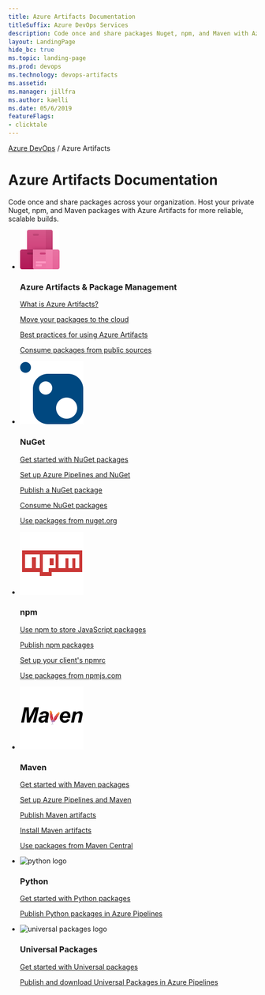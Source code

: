 ```yaml
---
title: Azure Artifacts Documentation
titleSuffix: Azure DevOps Services
description: Code once and share packages Nuget, npm, and Maven with Azure Artifacts for more reliable, scalable builds.
layout: LandingPage
hide_bc: true
ms.topic: landing-page
ms.prod: devops 
ms.technology: devops-artifacts
ms.assetid:  
ms.manager: jillfra 
ms.author: kaelli 
ms.date: 05/6/2019
featureFlags:
- clicktale 
---
```


<p><a href="/azure/devops/index">Azure DevOps</a>  /  Azure Artifacts</p>

# Azure Artifacts Documentation

<p>Code once and share packages across your organization. Host your private Nuget, npm, and Maven packages with Azure Artifacts for more reliable, scalable builds.</p>


<ul class="panelContent cardsF">
    <li>
        <div class="cardSize">
            <div class="cardPadding">
                <div class="card">
                    <div class="cardImageOuter">
                        <div class="cardImage">
                           <img src="../_img/index/DevOpsIconArtifacts40.svg" />
                        </div>
                    </div>
                    <div class="cardText">
                        <h3>Azure Artifacts &amp; Package Management</h3>
                        <p>
                            <a href="/azure/devops/artifacts/overview">What is Azure Artifacts?</a>
                        </p>
                        <p>
                            <a href="/azure/devops/artifacts/nuget/move-from-fileshares">Move your packages to the cloud</a>
                        </p>
                        <p>
                            <a href="/azure/devops/artifacts/concepts/best-practices">Best practices for using Azure Artifacts</a>
                        </p>
                        <p>
                            <a href="/azure/devops/artifacts/concepts/upstream-sources">Consume packages from public sources</a>
                        </p>
                    </div>
                </div>
            </div>
        </div>
    </li>
    <li>
        <div class="cardSize">
            <div class="cardPadding">
                <div class="card">
                    <div class="cardImageOuter">
                        <div class="cardImage">
                            <img src="_img/index/logo_nuget.svg" alt="NuGet logo" />
                        </div>
                    </div>
                    <div class="cardText">
                        <h3>NuGet</h3>
                        <p>
                            <a href="/azure/devops/artifacts/get-started-nuget">Get started with NuGet packages</a>
                        </p>
                        <p>
                            <a href="/azure/devops/pipelines/artifacts/nuget">Set up Azure Pipelines and NuGet</a>
                        </p>
                        <p>
                            <a href="/azure/devops/artifacts/nuget/publish">Publish a NuGet package</a>
                        </p>
                        <p>
                            <a href="/azure/devops/artifacts/nuget/consume">Consume NuGet packages</a>
                        </p>
                        <p>
                            <a href="/azure/devops/artifacts/nuget/upstream-sources">Use packages from nuget.org</a>
                        </p>
                    </div>
                </div>
            </div>
        </div>
    </li>
    <li>
        <div class="cardSize">
            <div class="cardPadding">
                <div class="card">
                    <div class="cardImageOuter">
                        <div class="cardImage">
                            <img src="_img/index/logo_npm.svg" alt="npm logo" />
                        </div>
                    </div>
                    <div class="cardText">
                        <h3>npm</h3>
                        <p>
                            <a href="/azure/devops/artifacts/get-started-npm">Use npm to store JavaScript packages</a>
                        </p>
                        <p>
                            <a href="/azure/devops/pipelines/artifacts/npm">Publish npm packages</a>
                        </p>
                        <p>
                            <a href="/azure/devops/artifacts/npm/npmrc">Set up your client&#39;s npmrc</a>
                        </p>
                        <p>
                            <a href="/azure/devops/artifacts/npm/upstream-sources">Use packages from npmjs.com</a>
                        </p>
                    </div>
                </div>
            </div>
        </div>
    </li>
    <li>
        <div class="cardSize">
            <div class="cardPadding">
                <div class="card">
                    <div class="cardImageOuter">
                        <div class="cardImage">
                           <img src="_img/index/logo_maven.svg" alt="Maven logo" />
                        </div>
                    </div>
                    <div class="cardText">
                        <h3>Maven</h3>
                        <p>
                            <a href="/azure/devops/artifacts/get-started-maven">Get started with Maven packages</a>
                        </p>
                        <p>
                            <a href="/azure/devops/pipelines/artifacts/maven">Set up Azure Pipelines and Maven</a>
                        </p>
                        <p>
                            <a href="/azure/devops/artifacts/maven/publish">Publish Maven artifacts</a>
                        </p>
                        <p>
                            <a href="/azure/devops/artifacts/maven/install">Install Maven artifacts</a>
                        </p>
                        <p>
                            <a href="/azure/devops/artifacts/maven/upstream-sources">Use packages from Maven Central</a>
                        </p>
                    </div>
                </div>
            </div>
        </div>
    </li>
    <li>
        <div class="cardSize">
            <div class="cardPadding">
                <div class="card">
                    <div class="cardImageOuter">
                        <div class="cardImage">
                           <img src="https://docs.microsoft.com/media/logos/logo_python.svg" alt="python logo" />
                        </div>
                    </div>
                    <div class="cardText">
                        <h3>Python</h3>
                        <p>
                            <a href="/azure/devops/artifacts/quickstarts/python-packages">Get started with Python packages</a>
                        </p>
                        <p>
                            <a href="/azure/devops/pipelines/artifacts/pypi">Publish Python packages in Azure Pipelines</a>
                        </p>
                    </div>
                </div>
            </div>
        </div>
    </li>
    <li>
        <div class="cardSize">
            <div class="cardPadding">
                <div class="card">
                    <div class="cardImageOuter">
                        <div class="cardImage">
                           <img src="https://docs.microsoft.com/media/common/i_package.svg" alt="universal packages logo" />
                        </div>
                    </div>
                    <div class="cardText">
                        <h3>Universal Packages</h3>
                        <p>
                            <a href="/azure/devops/artifacts/quickstarts/universal-packages">Get started with Universal packages</a>
                        </p>
                        <p>
                            <a href="/azure/devops/pipelines/artifacts/universal-packages">Publish and download Universal Packages in Azure Pipelines</a>
                        </p>
                    </div>
                </div>
            </div>
        </div>
    </li>
</ul>